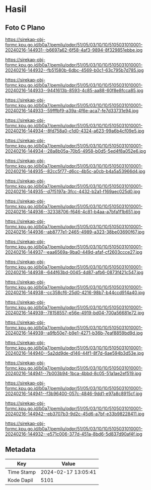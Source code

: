 # Hasil

## Foto C Plano

https://sirekap-obj-formc.kpu.go.id/b0a7/pemilu/pdpr/51/05/03/10/10/5105031010001-20240216-144931--b6697a62-6f58-4af3-9894-8f329851ebbe.jpg

https://sirekap-obj-formc.kpu.go.id/b0a7/pemilu/pdpr/51/05/03/10/10/5105031010001-20240216-144932--fb51580b-6dbc-4569-b0c1-63c795b7d785.jpg

https://sirekap-obj-formc.kpu.go.id/b0a7/pemilu/pdpr/51/05/03/10/10/5105031010001-20240216-144933--9441613b-8593-4c85-aa88-60f8e8fcca85.jpg

https://sirekap-obj-formc.kpu.go.id/b0a7/pemilu/pdpr/51/05/03/10/10/5105031010001-20240216-144933--59fffbf9-a39a-4f6e-aca7-fe7d33731e94.jpg

https://sirekap-obj-formc.kpu.go.id/b0a7/pemilu/pdpr/51/05/03/10/10/5105031010001-20240216-144934--8fd758a0-c1d0-4324-a623-99a6b4cf09e5.jpg

https://sirekap-obj-formc.kpu.go.id/b0a7/pemilu/pdpr/51/05/03/10/10/5105031010001-20240216-144934--28a8b05a-70b5-4958-b0d5-5ed4f8a052e6.jpg

https://sirekap-obj-formc.kpu.go.id/b0a7/pemilu/pdpr/51/05/03/10/10/5105031010001-20240216-144935--82cc5f77-d6cc-4b5c-a0cb-b4a5a53966d4.jpg

https://sirekap-obj-formc.kpu.go.id/b0a7/pemilu/pdpr/51/05/03/10/10/5105031010001-20240216-144935--d7f5197a-3fcc-4432-b2a1-f169aec025d0.jpg

https://sirekap-obj-formc.kpu.go.id/b0a7/pemilu/pdpr/51/05/03/10/10/5105031010001-20240216-144936--32338706-f646-4c81-b4aa-a7bfa1f1b651.jpg

https://sirekap-obj-formc.kpu.go.id/b0a7/pemilu/pdpr/51/05/03/10/10/5105031010001-20240216-144936--ab8777e1-2465-4989-a323-38be03690f67.jpg

https://sirekap-obj-formc.kpu.go.id/b0a7/pemilu/pdpr/51/05/03/10/10/5105031010001-20240216-144937--eaa6569a-9ba0-449d-afaf-cf2603ccce27.jpg

https://sirekap-obj-formc.kpu.go.id/b0a7/pemilu/pdpr/51/05/03/10/10/5105031010001-20240216-144938--644f63bd-0045-4d87-afb6-0873f421c547.jpg

https://sirekap-obj-formc.kpu.go.id/b0a7/pemilu/pdpr/51/05/03/10/10/5105031010001-20240216-144938--cc358cf6-25d0-4216-98b7-b44ccd914a40.jpg

https://sirekap-obj-formc.kpu.go.id/b0a7/pemilu/pdpr/51/05/03/10/10/5105031010001-20240216-144939--78158557-e56e-4919-bd04-700a56681e72.jpg

https://sirekap-obj-formc.kpu.go.id/b0a7/pemilu/pdpr/51/05/03/10/10/5105031010001-20240216-144939--a9fb50e7-b9e1-4271-b36b-7eaf8859bd9d.jpg

https://sirekap-obj-formc.kpu.go.id/b0a7/pemilu/pdpr/51/05/03/10/10/5105031010001-20240216-144940--5a2dd9de-d146-44f1-8f7d-6ae594b3d53e.jpg

https://sirekap-obj-formc.kpu.go.id/b0a7/pemilu/pdpr/51/05/03/10/10/5105031010001-20240216-144941--7b003b94-1bca-4bbd-8c05-51a1ae2ef519.jpg

https://sirekap-obj-formc.kpu.go.id/b0a7/pemilu/pdpr/51/05/03/10/10/5105031010001-20240216-144941--f3b96400-057c-4846-9dd1-e97a8c8915cf.jpg

https://sirekap-obj-formc.kpu.go.id/b0a7/pemilu/pdpr/51/05/03/10/10/5105031010001-20240216-144942--eb3707b3-9d2c-45d6-a7bf-e33b98228411.jpg

https://sirekap-obj-formc.kpu.go.id/b0a7/pemilu/pdpr/51/05/03/10/10/5105031010001-20240216-144932--e571c006-377d-451a-8bd6-5d837d90af4f.jpg


## Metadata

| Key        | Value               |
| ---------- | ------------------- |
| Time Stamp | 2024-02-17 13:05:41 |
| Kode Dapil | 5101                |



